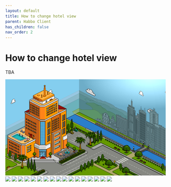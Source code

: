 ```yaml
---
layout: default
title: How to change hotel view
parent: Habbo Client
has_children: false
nav_order: 2
---
```

# How to change hotel view

TBA

![](../assets/images/hotel_views/view_au.gif)
![](../assets/assets/images/hotel_views/view_br.gif)
![](../assets/assets/images/hotel_views/view_ca.gif)
![](../assets/assets/images/hotel_views/view_ch.gif)
![](../assets/assets/images/hotel_views/view_de.gif)
![](../assets/assets/images/hotel_views/view_dk.gif)
![](../assets/assets/images/hotel_views/view_es.gif)
![](../assets/assets/images/hotel_views/view_fi.gif)
![](../assets/assets/images/hotel_views/view_fr.gif)
![](../assets/assets/images/hotel_views/view_it.gif)
![](../assets/assets/images/hotel_views/view_jp.gif)
![](../assets/assets/images/hotel_views/view_nl.gif)
![](../assets/assets/images/hotel_views/view_no.gif)
![](../assets/assets/images/hotel_views/view_ru.gif)
![](../assets/assets/images/hotel_views/view_se.gif)
![](../assets/assets/images/hotel_views/view_sg.gif)
![](../assets/assets/images/hotel_views/view_us.gif)
![](../assets/assets/images/hotel_views/view_uk.gif)
